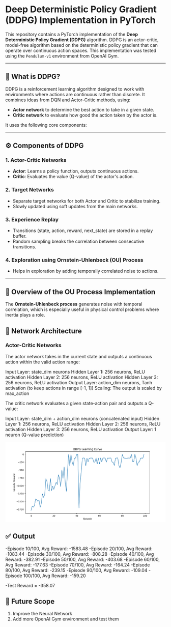 # Deep Deterministic Policy Gradient (DDPG) Implementation in PyTorch

This repository contains a PyTorch implementation of the **Deep Deterministic Policy Gradient (DDPG)** algorithm. DDPG is an actor-critic, model-free algorithm based on the deterministic policy gradient that can operate over continuous action spaces. This implementation was tested using the `Pendulum-v1` environment from OpenAI Gym.

---

## 🧠 What is DDPG?

DDPG is a reinforcement learning algorithm designed to work with environments where actions are continuous rather than discrete. It combines ideas from DQN and Actor-Critic methods, using:

- **Actor network** to determine the best action to take in a given state.
- **Critic network** to evaluate how good the action taken by the actor is.

It uses the following core components:

---

## ⚙️ Components of DDPG

### 1. **Actor-Critic Networks**
- **Actor**: Learns a policy function, outputs continuous actions.
- **Critic**: Evaluates the value (Q-value) of the actor's action.

### 2. **Target Networks**
- Separate target networks for both Actor and Critic to stabilize training.
- Slowly updated using soft updates from the main networks.

### 3. **Experience Replay**
- Transitions (state, action, reward, next_state) are stored in a replay buffer.
- Random sampling breaks the correlation between consecutive transitions.

### 4. **Exploration using Ornstein-Uhlenbeck (OU) Process**
- Helps in exploration by adding temporally correlated noise to actions.

---

## 🔄 Overview of the OU Process Implementation
The **Ornstein-Uhlenbeck process** generates noise with temporal correlation, which is especially useful in physical control problems where inertia plays a role.

## 📐 Network Architecture 
###  **Actor-Critic Networks**
The actor network takes in the current state and outputs a continuous action within the valid action range:

Input Layer: state_dim neurons
Hidden Layer 1: 256 neurons, ReLU activation
Hidden Layer 2: 256 neurons, ReLU activation
Hidden Layer 3: 256 neurons, ReLU activation
Output Layer: action_dim neurons, Tanh activation (to keep actions in range [-1, 1])
Scaling: The output is scaled by max_action

The critic network evaluates a given state-action pair and outputs a Q-value:

Input Layer: state_dim + action_dim neurons (concatenated input)
Hidden Layer 1: 256 neurons, ReLU activation
Hidden Layer 2: 256 neurons, ReLU activation
Hidden Layer 3: 256 neurons, ReLU activation
Output Layer: 1 neuron (Q-value prediction)

![DDPG Training Reward Curve](ddpg_learning_curve.png)

## ✅ Output

-Episode 10/100, Avg Reward: -1583.48
-Episode 20/100, Avg Reward: -1083.44
-Episode 30/100, Avg Reward: -808.28
-Episode 40/100, Avg Reward: -382.91
-Episode 50/100, Avg Reward: -403.68
-Episode 60/100, Avg Reward: -177.63
-Episode 70/100, Avg Reward: -164.24
-Episode 80/100, Avg Reward: -239.15
-Episode 90/100, Avg Reward: -109.04
-Episode 100/100, Avg Reward: -159.20

-Test Reward = -358.07

## 🔮 Future Scope
1. Improve the Neural Network
2. Add more OpenAI Gym environment and test them
